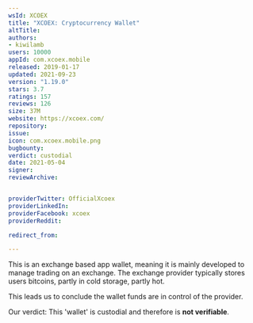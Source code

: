 ```yaml
---
wsId: XCOEX
title: "XCOEX: Cryptocurrency Wallet"
altTitle: 
authors:
- kiwilamb
users: 10000
appId: com.xcoex.mobile
released: 2019-01-17
updated: 2021-09-23
version: "1.19.0"
stars: 3.7
ratings: 157
reviews: 126
size: 37M
website: https://xcoex.com/
repository: 
issue: 
icon: com.xcoex.mobile.png
bugbounty: 
verdict: custodial
date: 2021-05-04
signer: 
reviewArchive:


providerTwitter: OfficialXcoex
providerLinkedIn: 
providerFacebook: xcoex
providerReddit: 

redirect_from:

---
```



This is an exchange based app wallet, meaning it is mainly developed to manage trading on an exchange.
The exchange provider typically stores users bitcoins, partly in cold storage, partly hot.

This leads us to conclude the wallet funds are in control of the provider.

Our verdict: This 'wallet' is custodial and therefore is **not verifiable**.
